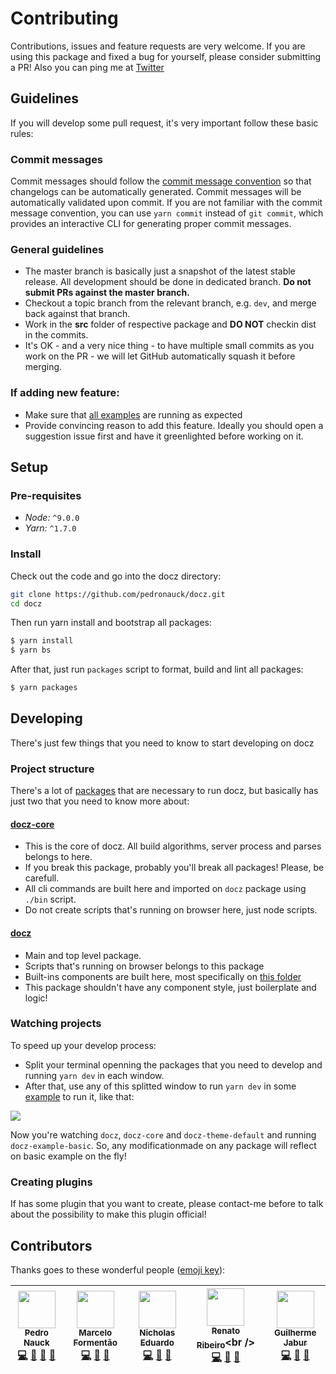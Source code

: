 # Contributing

Contributions, issues and feature requests are very welcome. If you are using this package and fixed a bug for yourself, please consider submitting a PR! Also you can ping me at [Twitter](https://twitter.com/pedronauck)

## Guidelines

If you will develop some pull request, it's very important follow these basic rules:

### Commit messages

Commit messages should follow the [commit message convention](https://conventionalcommits.org/) so that changelogs can be automatically generated. Commit messages will be automatically validated upon commit. If you are not familiar with the commit message convention, you can use `yarn commit` instead of `git commit`, which provides an interactive CLI for generating proper commit messages.

### General guidelines

- The master branch is basically just a snapshot of the latest stable release. All development should be done in dedicated branch. **Do not submit PRs against the master branch.**
- Checkout a topic branch from the relevant branch, e.g. `dev`, and merge back against that branch.
- Work in the **src** folder of respective package and **DO NOT** checkin dist in the commits.
- It's OK - and a very nice thing - to have multiple small commits as you work on the PR - we will let GitHub automatically squash it before merging.

### If adding new feature:

- Make sure that [all examples](https://github.com/pedronauck/docz/tree/master/examples) are running as expected
- Provide convincing reason to add this feature. Ideally you should open a suggestion issue first and have it greenlighted before working on it.

## Setup

### Pre-requisites

- *Node:* `^9.0.0`
- *Yarn:* `^1.7.0`

### Install

Check out the code and go into the docz directory:

```bash
git clone https://github.com/pedronauck/docz.git
cd docz
```

Then run yarn install and bootstrap all packages:

```bash
$ yarn install
$ yarn bs
```

After that, just run `packages` script to format, build and lint all packages:

```bash
$ yarn packages
```

## Developing

There's just few things that you need to know to start developing on docz

### Project structure

There's a lot of [packages](https://github.com/pedronauck/docz/tree/master/packages) that are necessary to run docz, but basically has just two that you need to know more about:

#### **[docz-core](https://github.com/pedronauck/docz/tree/master/packages/docz)**
- This is the core of docz. All build algorithms, server process and parses belongs to here.
- If you break this package, probably you'll break all packages! Please, be carefull.
- All cli commands are built here and imported on `docz` package using `./bin` script.
- Do not create scripts that's running on browser here, just node scripts.

#### **[docz](https://github.com/pedronauck/docz/tree/master/packages/docz)**
- Main and top level package.
- Scripts that's running on browser belongs to this package
- Built-ins components are built here, most specifically on [this folder](https://github.com/pedronauck/docz/tree/master/packages/docz/src/components)
- This package shouldn't have any component style, just boilerplate and logic!

### Watching projects

To speed up your develop process:
- Split your terminal openning the packages that you need to develop and running `yarn dev` in each window.
- After that, use any of this splitted window to run `yarn dev` in some [example](https://github.com/pedronauck/docz/tree/master/examples) to run it, like that:

![](https://cdn-std.dprcdn.net/files/acc_649651/MdH4FL)

Now you're watching `docz`, `docz-core` and `docz-theme-default` and running `docz-example-basic`. So, any modificationmade on any package will reflect on basic example on the fly!

### Creating plugins

If has some plugin that you want to create, please contact-me before to talk about the possibility to make this plugin official!

## Contributors

Thanks goes to these wonderful people ([emoji key](https://github.com/kentcdodds/all-contributors#emoji-key)):

<!-- ALL-CONTRIBUTORS-LIST:START - Do not remove or modify this section -->
<!-- prettier-ignore -->
| [<img src="https://avatars3.githubusercontent.com/u/2029172?v=4" width="60px;"/><br /><sub><b>Pedro Nauck</b></sub>](https://github.com/pedronauck)<br />[💻](https://github.com/pedronauck/docz/commits?author=pedronauck "Code") [📖](https://github.com/pedronauck/docz/commits?author=pedronauck "Documentation") [🐛](https://github.com/pedronauck/docz/issues?q=author%3Apedronauck "Bug reports") [👀](#review-pedronauck "Reviewed Pull Requests") | [<img src="https://avatars3.githubusercontent.com/u/5435657?v=4" width="60px;"/><br /><sub><b>Marcelo Formentão</b></sub>](https://github.com/marceloavf)<br />[💻](https://github.com/pedronauck/docz/commits?author=marceloavf "Code") [📖](https://github.com/pedronauck/docz/commits?author=marceloavf "Documentation") [🐛](https://github.com/pedronauck/docz/issues?q=author%3Amarceloavf "Bug reports") | [<img src="https://avatars0.githubusercontent.com/u/3238901?s=460&v=4" width="60px;"/><br /><sub><b>Nicholas Eduardo</b></sub>](https://github.com/nicholasess)<br />[💻](https://github.com/pedronauck/docz/commits?author=nicholasess "Code") [📖](https://github.com/pedronauck/docz/commits?author=nicholasess "Documentation") [🐛](https://github.com/pedronauck/docz/issues?q=author%3Anicholasess "Bug reports") | [<img src="https://avatars2.githubusercontent.com/u/3277185?v=4" width="60px;"/><br /><sub><b>Renato Ribeiro</b></sub>](http://twitter.com/renatorib_)<br />[💻](https://github.com/pedronauck/docz/commits?author=renatorib "Code") [📖](https://github.com/pedronauck/docz/commits?author=renatorib "Documentation") [🐛](https://github.com/pedronauck/docz/issues?q=author%3Arenatorib "Bug reports") | [<img src="https://avatars0.githubusercontent.com/u/13947203?v=4" width="60px;"/><br /><sub><b>Guilherme Jabur</b></sub>](https://github.com/jaburcodes)<br />[💻](https://github.com/pedronauck/docz/commits?author=jaburcodes "Code") [📖](https://github.com/pedronauck/docz/commits?author=jaburcodes "Documentation") [🐛](https://github.com/pedronauck/docz/issues?q=author%3Ajaburcodes "Bug reports") |
| :---: | :---: | :---: | :---: | :---: |
<!-- ALL-CONTRIBUTORS-LIST:END -->
